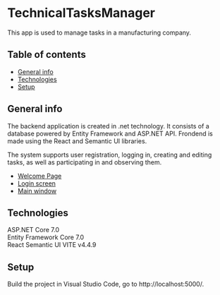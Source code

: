 # TechnicalTasksManager 

This app is used to manage tasks in a manufacturing company.

## Table of contents
* [General info](#general-info)
* [Technologies](#technologies)
* [Setup](#setup)

## General info
The backend application is created in .net technology. It consists of a database powered by Entity Framework and ASP.NET API. 
Frondend is made using the React and Semantic UI libraries.

The system supports user registration, logging in, creating and editing tasks, as well as participating in and observing them.

* [Welcome Page](ttmscreen1.png)
* [Login screen](ttmscreen2.png)
* [Main window](ttmscreen3.png)

## Technologies

ASP.NET Core 7.0    
Entity Framework Core 7.0   
React
Semantic UI
VITE v4.4.9

## Setup

Build the project in Visual Studio Code, 
go to http://localhost:5000/.
